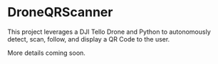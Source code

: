 # DroneQRScanner
This project leverages a DJI Tello Drone and Python to autonomously detect, scan, follow, and display a QR Code to the user.

More details coming soon.
